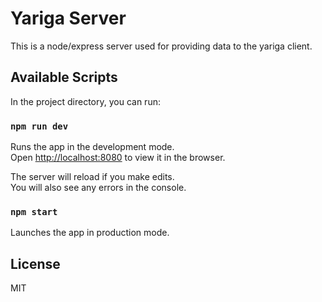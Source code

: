 # Yariga Server

This is a node/express server used for providing data to the yariga client.

## Available Scripts

In the project directory, you can run:

### `npm run dev`

Runs the app in the development mode.\
Open [http://localhost:8080](http://localhost:8080) to view it in the browser.

The server will reload if you make edits.\
You will also see any errors in the console.

### `npm start`

Launches the app in production mode.

## License

MIT